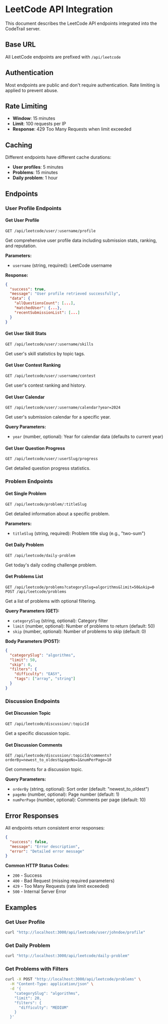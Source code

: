 # LeetCode API Integration

This document describes the LeetCode API endpoints integrated into the CodeTrail server.

## Base URL
All LeetCode endpoints are prefixed with `/api/leetcode`

## Authentication
Most endpoints are public and don't require authentication. Rate limiting is applied to prevent abuse.

## Rate Limiting
- **Window**: 15 minutes
- **Limit**: 100 requests per IP
- **Response**: 429 Too Many Requests when limit exceeded

## Caching
Different endpoints have different cache durations:
- **User profiles**: 5 minutes
- **Problems**: 15 minutes  
- **Daily problem**: 1 hour

## Endpoints

### User Profile Endpoints

#### Get User Profile
```
GET /api/leetcode/user/:username/profile
```
Get comprehensive user profile data including submission stats, ranking, and reputation.

**Parameters:**
- `username` (string, required): LeetCode username

**Response:**
```json
{
  "success": true,
  "message": "User profile retrieved successfully",
  "data": {
    "allQuestionsCount": [...],
    "matchedUser": {...},
    "recentSubmissionList": [...]
  }
}
```

#### Get User Skill Stats
```
GET /api/leetcode/user/:username/skills
```
Get user's skill statistics by topic tags.

#### Get User Contest Ranking
```
GET /api/leetcode/user/:username/contest
```
Get user's contest ranking and history.

#### Get User Calendar
```
GET /api/leetcode/user/:username/calendar?year=2024
```
Get user's submission calendar for a specific year.

**Query Parameters:**
- `year` (number, optional): Year for calendar data (defaults to current year)

#### Get User Question Progress
```
GET /api/leetcode/user/:userSlug/progress
```
Get detailed question progress statistics.

### Problem Endpoints

#### Get Single Problem
```
GET /api/leetcode/problem/:titleSlug
```
Get detailed information about a specific problem.

**Parameters:**
- `titleSlug` (string, required): Problem title slug (e.g., "two-sum")

#### Get Daily Problem
```
GET /api/leetcode/daily-problem
```
Get today's daily coding challenge problem.

#### Get Problems List
```
GET /api/leetcode/problems?categorySlug=algorithms&limit=50&skip=0
POST /api/leetcode/problems
```
Get a list of problems with optional filtering.

**Query Parameters (GET):**
- `categorySlug` (string, optional): Category filter
- `limit` (number, optional): Number of problems to return (default: 50)
- `skip` (number, optional): Number of problems to skip (default: 0)

**Body Parameters (POST):**
```json
{
  "categorySlug": "algorithms",
  "limit": 50,
  "skip": 0,
  "filters": {
    "difficulty": "EASY",
    "tags": ["array", "string"]
  }
}
```

### Discussion Endpoints

#### Get Discussion Topic
```
GET /api/leetcode/discussion/:topicId
```
Get a specific discussion topic.

#### Get Discussion Comments
```
GET /api/leetcode/discussion/:topicId/comments?orderBy=newest_to_oldest&pageNo=1&numPerPage=10
```
Get comments for a discussion topic.

**Query Parameters:**
- `orderBy` (string, optional): Sort order (default: "newest_to_oldest")
- `pageNo` (number, optional): Page number (default: 1)
- `numPerPage` (number, optional): Comments per page (default: 10)

## Error Responses

All endpoints return consistent error responses:

```json
{
  "success": false,
  "message": "Error description",
  "error": "Detailed error message"
}
```

**Common HTTP Status Codes:**
- `200` - Success
- `400` - Bad Request (missing required parameters)
- `429` - Too Many Requests (rate limit exceeded)
- `500` - Internal Server Error

## Examples

### Get User Profile
```bash
curl "http://localhost:3000/api/leetcode/user/johndoe/profile"
```

### Get Daily Problem
```bash
curl "http://localhost:3000/api/leetcode/daily-problem"
```

### Get Problems with Filters
```bash
curl -X POST "http://localhost:3000/api/leetcode/problems" \
  -H "Content-Type: application/json" \
  -d '{
    "categorySlug": "algorithms",
    "limit": 20,
    "filters": {
      "difficulty": "MEDIUM"
    }
  }'
```

